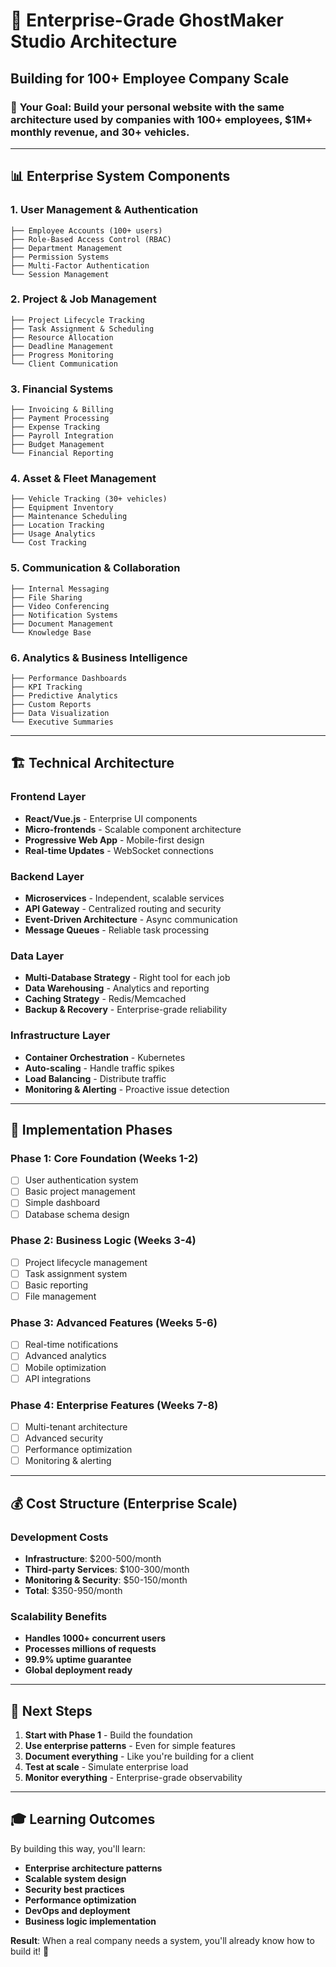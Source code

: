# 🏢 Enterprise-Grade GhostMaker Studio Architecture
## Building for 100+ Employee Company Scale

### 🎯 **Your Goal**: Build your personal website with the same architecture used by companies with 100+ employees, $1M+ monthly revenue, and 30+ vehicles.

---

## 📊 **Enterprise System Components**

### 1. **User Management & Authentication**
```
├── Employee Accounts (100+ users)
├── Role-Based Access Control (RBAC)
├── Department Management
├── Permission Systems
├── Multi-Factor Authentication
└── Session Management
```

### 2. **Project & Job Management**
```
├── Project Lifecycle Tracking
├── Task Assignment & Scheduling
├── Resource Allocation
├── Deadline Management
├── Progress Monitoring
└── Client Communication
```

### 3. **Financial Systems**
```
├── Invoicing & Billing
├── Payment Processing
├── Expense Tracking
├── Payroll Integration
├── Budget Management
└── Financial Reporting
```

### 4. **Asset & Fleet Management**
```
├── Vehicle Tracking (30+ vehicles)
├── Equipment Inventory
├── Maintenance Scheduling
├── Location Tracking
├── Usage Analytics
└── Cost Tracking
```

### 5. **Communication & Collaboration**
```
├── Internal Messaging
├── File Sharing
├── Video Conferencing
├── Notification Systems
├── Document Management
└── Knowledge Base
```

### 6. **Analytics & Business Intelligence**
```
├── Performance Dashboards
├── KPI Tracking
├── Predictive Analytics
├── Custom Reports
├── Data Visualization
└── Executive Summaries
```

---

## 🏗️ **Technical Architecture**

### **Frontend Layer**
- **React/Vue.js** - Enterprise UI components
- **Micro-frontends** - Scalable component architecture
- **Progressive Web App** - Mobile-first design
- **Real-time Updates** - WebSocket connections

### **Backend Layer**
- **Microservices** - Independent, scalable services
- **API Gateway** - Centralized routing and security
- **Event-Driven Architecture** - Async communication
- **Message Queues** - Reliable task processing

### **Data Layer**
- **Multi-Database Strategy** - Right tool for each job
- **Data Warehousing** - Analytics and reporting
- **Caching Strategy** - Redis/Memcached
- **Backup & Recovery** - Enterprise-grade reliability

### **Infrastructure Layer**
- **Container Orchestration** - Kubernetes
- **Auto-scaling** - Handle traffic spikes
- **Load Balancing** - Distribute traffic
- **Monitoring & Alerting** - Proactive issue detection

---

## 🎯 **Implementation Phases**

### **Phase 1: Core Foundation** (Weeks 1-2)
- [ ] User authentication system
- [ ] Basic project management
- [ ] Simple dashboard
- [ ] Database schema design

### **Phase 2: Business Logic** (Weeks 3-4)
- [ ] Project lifecycle management
- [ ] Task assignment system
- [ ] Basic reporting
- [ ] File management

### **Phase 3: Advanced Features** (Weeks 5-6)
- [ ] Real-time notifications
- [ ] Advanced analytics
- [ ] Mobile optimization
- [ ] API integrations

### **Phase 4: Enterprise Features** (Weeks 7-8)
- [ ] Multi-tenant architecture
- [ ] Advanced security
- [ ] Performance optimization
- [ ] Monitoring & alerting

---

## 💰 **Cost Structure (Enterprise Scale)**

### **Development Costs**
- **Infrastructure**: $200-500/month
- **Third-party Services**: $100-300/month
- **Monitoring & Security**: $50-150/month
- **Total**: $350-950/month

### **Scalability Benefits**
- **Handles 1000+ concurrent users**
- **Processes millions of requests**
- **99.9% uptime guarantee**
- **Global deployment ready**

---

## 🚀 **Next Steps**

1. **Start with Phase 1** - Build the foundation
2. **Use enterprise patterns** - Even for simple features
3. **Document everything** - Like you're building for a client
4. **Test at scale** - Simulate enterprise load
5. **Monitor everything** - Enterprise-grade observability

---

## 🎓 **Learning Outcomes**

By building this way, you'll learn:
- **Enterprise architecture patterns**
- **Scalable system design**
- **Security best practices**
- **Performance optimization**
- **DevOps and deployment**
- **Business logic implementation**

**Result**: When a real company needs a system, you'll already know how to build it! 🎯
